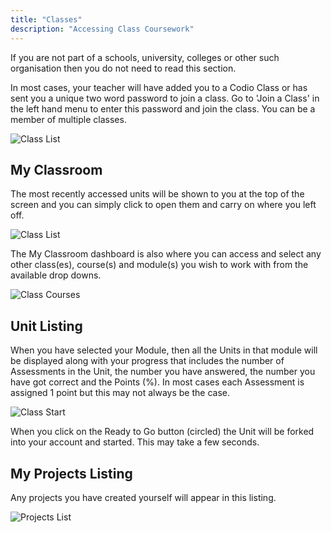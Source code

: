 ```yaml
---
title: "Classes"
description: "Accessing Class Coursework"
---
```


If you are not part of a schools, university, colleges or other such organisation then you do not need to read this section.

In most cases, your teacher will have added you to a Codio Class or has sent you a unique two word password to join a class. Go to 'Join a Class' in the left hand menu to enter this password and join the class. You can be a member of multiple classes.

![Class List](/img/docs/class_join.png)

## My Classroom

The most recently accessed units will be shown to you at the top of the screen and you can simply click to open them and carry on where you left off.

![Class List](/img/docs/class_recent.png)


The My Classroom dashboard is also where you can access and select any other class(es), course(s) and module(s) you wish to work with from the available drop downs. 

![Class Courses](/img/docs/class_courses.png)

## Unit Listing
When you have selected your Module, then all the Units in that module will be displayed along with your progress that includes the number of Assessments in the Unit, the number you have answered, the number you have got correct and the Points (%). In most cases each Assessment is assigned 1 point but this may not always be the case.

![Class Start](/img/docs/class_start.png)

When you click on the Ready to Go button (circled) the Unit will be forked into your account and started. This may take a few seconds. 

## My Projects Listing
Any projects you have created yourself will appear in this listing.

![Projects List](/img/docs/class_projects.png)


